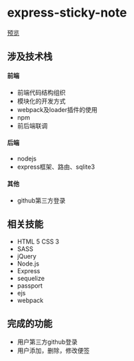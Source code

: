 # express-sticky-note
[预览](note.swhzzz.site)

## 涉及技术栈
#### 前端
- 前端代码结构组织
- 模块化的开发方式
- webpack及loader插件的使用
- npm
- 前后端联调

#### 后端
- nodejs
- express框架、路由、sqlite3

#### 其他
- github第三方登录

## 相关技能
- HTML 5 CSS 3
- SASS
- jQuery 
- Node.js
- Express
- sequelize
- passport
- ejs
- webpack


## 完成的功能
- 用户第三方github登录
- 用户添加，删除，修改便签
